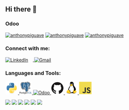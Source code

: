 ## Hi there 👋

<h3 align="left">Odoo</h3>
<p align="left">
<a href="https://www.github.com" target="blank"><img align="center" src="https://odoocdn.com/openerp_website/static/src/img/2016/partners/ODOO12CERT.png" width="120" alt="anthonypiguave"/></a>
  <a href="https://www.github.com" target="blank"><img align="center" src="https://odoocdn.com/openerp_website/static/src/img/2016/partners/ODOO15CERT.png" width="120" alt="anthonypiguave"/></a>
  <a href="https://www.github.com" target="blank"><img align="center" src="https://odoocdn.com/openerp_website/static/src/img/2016/partners/ODOO18CERT.png" width="120" alt="anthonypiguave"/></a>
</p>

<h3 align="left">Connect with me:</h3>
<p align="left">
  <a href="https://linkedin.com/in/anthonypiguave" target="blank">
    <img align="center" src="https://raw.githubusercontent.com/rahuldkjain/github-profile-readme-generator/master/src/images/icons/Social/linked-in-alt.svg" alt="LinkedIn" height="30" width="30" style="margin-right: 15px;" />
  </a>
  <a href="mailto:anthonyluis593@gmail.com" target="blank">
    <img align="center" src="https://upload.wikimedia.org/wikipedia/commons/7/7e/Gmail_icon_%282020%29.svg" alt="Gmail" height="30" width="30" />
  </a>
</p>



<h3 align="left">Languages and Tools:</h3>
<p align="left"> 
  <a href="https://www.python.org" target="_blank" rel="noreferrer"> 
    <img src="https://raw.githubusercontent.com/devicons/devicon/master/icons/python/python-original.svg" alt="python" width="40" height="40"/> 
  </a> 
  <a href="https://www.postgresql.org" target="_blank" rel="noreferrer"> 
    <img src="https://raw.githubusercontent.com/devicons/devicon/master/icons/postgresql/postgresql-original-wordmark.svg" alt="postgresql" width="40" height="40"/> 
  </a> 
  <a href="https://www.odoo.com" target="_blank" rel="noreferrer"> 
    <img src="https://upload.wikimedia.org/wikipedia/commons/0/0e/BSicon_lDST_fuchsia.svg" alt="Odoo" width="40" height="40"/> 
  </a>
  <a href="https://github.com" target="_blank" rel="noreferrer"> 
    <img src="https://raw.githubusercontent.com/devicons/devicon/master/icons/github/github-original.svg" alt="github" width="40" height="40"/> 
  </a> 
  <a href="https://www.linux.org/" target="_blank" rel="noreferrer"> 
    <img src="https://raw.githubusercontent.com/devicons/devicon/master/icons/linux/linux-original.svg" alt="linux" width="40" height="40"/> 
  </a> 
  <a href="https://developer.mozilla.org/en-US/docs/Web/JavaScript" target="_blank" rel="noreferrer"> 
    <img src="https://raw.githubusercontent.com/devicons/devicon/master/icons/javascript/javascript-original.svg" alt="javascript" width="40" height="40"/> 
  </a> 
</p>



![](https://img.shields.io/github/stars/pandao/editor.md.svg) ![](https://img.shields.io/github/forks/pandao/editor.md.svg) ![](https://img.shields.io/github/tag/pandao/editor.md.svg) ![](https://img.shields.io/github/release/pandao/editor.md.svg) ![](https://img.shields.io/github/issues/pandao/editor.md.svg) ![](https://img.shields.io/bower/v/editor.md.svg)
